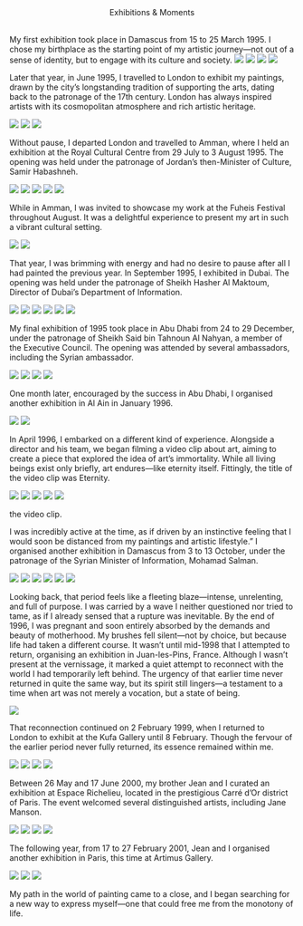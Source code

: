 <center>Exhibitions & Moments</center>
<br/>
  
My first exhibition took place in Damascus from 15 to 25 March 1995. I chose my birthplace as the starting point of my artistic journey—not out of a sense of identity, but to engage with its culture and society.
![](1.jpeg)
![](2.jpeg)
![](3.jpeg)
![](4.jpeg)

Later that year, in June 1995, I travelled to London to exhibit my paintings, drawn by the city’s longstanding tradition of supporting the arts, dating back to the patronage of the 17th century. London has always inspired artists with its cosmopolitan atmosphere and rich artistic heritage.

![](5.jpeg)
![](6.jpeg)
![](7.jpeg)

Without pause, I departed London and travelled to Amman, where I held an exhibition at the Royal Cultural Centre from 29 July to 3 August 1995. The opening was held under the patronage of Jordan’s then-Minister of Culture, Samir Habashneh.

![](8.jpeg)
![](9.jpeg)
![](10.jpeg)
![](11.jpeg)
![](12.jpeg)

While in Amman, I was invited to showcase my work at the Fuheis Festival throughout August. It was a delightful experience to present my art in such a vibrant cultural setting.

![](13.jpeg)
![](14.jpeg)

That year, I was brimming with energy and had no desire to pause after all I had painted the previous year. In September 1995, I exhibited in Dubai. The opening was held under the patronage of Sheikh Hasher Al Maktoum, Director of Dubai’s Department of Information.

![](15.jpeg)
![](16.jpeg)
![](17.jpeg)
![](18.jpeg)
![](19.jpeg)
![](20.jpeg)

My final exhibition of 1995 took place in Abu Dhabi from 24 to 29 December, under the patronage of Sheikh Said bin Tahnoun Al Nahyan, a member of the Executive Council. The opening was attended by several ambassadors, including the Syrian ambassador.

![](21.jpeg)
![](22.jpeg)
![](23.jpeg)
![](24.jpeg)

One month later, encouraged by the success in Abu Dhabi, I organised another exhibition in Al Ain in January 1996.

![](25.jpeg)
![](26.jpeg)

In April 1996, I embarked on a different kind of experience. Alongside a director and his team, we began filming a video clip about art, aiming to create a piece that explored the idea of art’s immortality. While all living beings exist only briefly, art endures—like eternity itself. Fittingly, the title of the video clip was Eternity.

![](27.jpeg)
![](28.jpeg)
![](29.jpeg)
![](30.jpeg)
![](31.jpeg)

the video clip.

I was incredibly active at the time, as if driven by an instinctive feeling that I would soon be distanced from my paintings and artistic lifestyle.” I organised another exhibition in 
Damascus from 3 to 13 October, under the patronage of the Syrian Minister of Information, Mohamad Salman.

![](33.jpeg)
![](34.jpeg)
![](35.jpeg)
![](36.jpeg)
![](37.jpeg)
![](38.jpeg)

Looking back, that period feels like a fleeting blaze—intense, unrelenting, and full of purpose. I was carried by a wave I neither questioned nor tried to tame, as if I already sensed that a rupture was inevitable. By the end of 1996, I was pregnant and soon entirely absorbed by the demands and beauty of motherhood. My brushes fell silent—not by choice, but because life had taken a different course.
It wasn’t until mid-1998 that I attempted to return, organising an exhibition in Juan-les-Pins, France. Although I wasn’t present at the vernissage, it marked a quiet attempt to reconnect with the world I had temporarily left behind. The urgency of that earlier time never returned in quite the same way, but its spirit still lingers—a testament to a time when art was not merely a vocation, but a state of being.

![](39.jpeg)

That reconnection continued on 2 February 1999, when I returned to London to exhibit at the Kufa Gallery until 8 February. Though the fervour of the earlier period never fully returned, its essence remained within me.

![](40.jpeg)
![](41.jpeg)
![](42.jpeg)
![](43.jpeg)

Between 26 May and 17 June 2000, my brother Jean and I curated an exhibition at Espace Richelieu, located in the prestigious Carré d’Or district of Paris. The event welcomed several distinguished artists, including Jane Manson.

![](44.jpeg)
![](45.jpeg)
![](46.jpeg)
![](47.jpeg)

The following year, from 17 to 27 February 2001, Jean and I organised another exhibition in Paris, this time at Artimus Gallery.

![](48.jpeg)
![](49.jpeg)
![](50.jpeg)

My path in the world of painting came to a close, and I began searching for a new way to express myself—one that could free me from the monotony of life.

